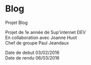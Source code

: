 # Blog
Projet Blog

Projet de 1e année de Sup'internet DEV
<br>En collaboration avec Joanne Huot
<br>Chef de groupe Paul Jeandaux

Date de debut 03/02/2016
<br>Date de rendu 06/03/2016
